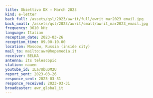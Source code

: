 ```yaml
---
title: Obiettivo DX — March 2023
kind: e-letter
back_full: /assets/qsl/2023/awrit/full/awrit_mar2023_email.jpg
back_small: /assets/qsl/2023/awrit/small/awrit_mar2023_email.jpg
frequency: 9610 kHz
language: Italian
reception_date: 2023-03-26
reception_time: 09.00-10.00
location: Moscow, Russia (inside city)
mail_to: mailto:awr@hopemedia.it
receiver: BELKA
antenna: its telescopic
station: nauen
youtube_id: ILa7UbuDM2U
report_sent: 2023-03-26
responce_sent: 2023-03-31
responce_received: 2023-03-31
broadcaster: awr_global_it
---
```

